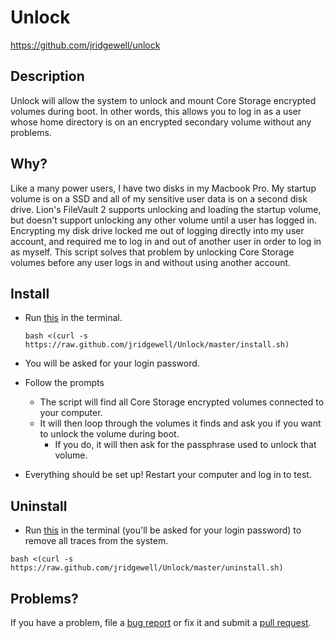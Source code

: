 Unlock
=========

https://github.com/jridgewell/unlock

## Description

Unlock will allow the system to unlock and mount Core Storage encrypted volumes during boot. In other words, this allows you to log in as a user whose home directory is on an encrypted secondary volume without any problems.

## Why?

Like a many power users, I have two disks in my Macbook Pro. My startup volume is on a SSD and all of my sensitive user data is on a second disk drive. Lion's FileVault 2 supports unlocking and loading the startup volume, but doesn't support unlocking any other volume until a user has logged in. Encrypting my disk drive locked me out of logging directly into my user account, and required me to log in and out of another user in order to log in as myself. This script solves that problem by unlocking Core Storage volumes before any user logs in and without using another account.

## Install

- Run [this][install] in the terminal.

     `bash <(curl -s https://raw.github.com/jridgewell/Unlock/master/install.sh)`

- You will be asked for your login password.
- Follow the prompts
  * The script will find all Core Storage encrypted volumes connected to your computer.
  * It will then loop through the volumes it finds and ask you if you want to unlock the volume during boot.
    + If you do, it will then ask for the passphrase used to unlock that volume.
- Everything should be set up! Restart your computer and log in to test.

## Uninstall

- Run [this][uninstall] in the terminal (you'll be asked for your login password) to remove all traces from the system.

`bash <(curl -s https://raw.github.com/jridgewell/Unlock/master/uninstall.sh)`


## Problems?

If you have a problem, file a [bug report][issue] or fix it and submit a [pull request][pull].

[install]: https://raw.github.com/jridgewell/Unlock/master/install.sh
[uninstall]: https://raw.github.com/jridgewell/Unlock/master/uninstall.sh
[issue]: https://github.com/jridgewell/unlock/issues
[pull]: https://github.com/jridgewell/unlock/pulls
